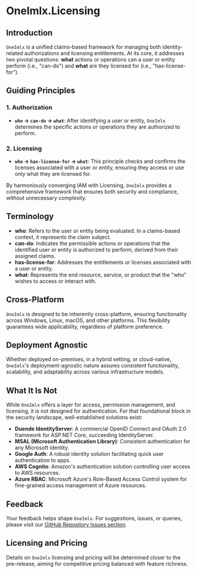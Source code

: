 # OneImlx.Licensing

## Introduction

`OneImlx` is a unified claims-based framework for managing both identity-related authorizations and licensing entitlements. At its core, it addresses two pivotal questions: **what** actions or operations can a user or entity perform (i.e., "can-do") and **what** are they licensed for (i.e., "has-license-for").

## Guiding Principles

### 1. Authorization
- **`who` -> `can-do` -> `what`**: After identifying a user or entity, `OneImlx` determines the specific actions or operations they are authorized to perform.

### 2. Licensing
- **`who` -> `has-license-for` -> `what`**: This principle checks and confirms the licenses associated with a user or entity, ensuring they access or use only what they are licensed for.

By harmoniously converging IAM with Licensing, `OneImlx` provides a comprehensive framework that ensures both security and compliance, without unnecessary complexity.

## Terminology
- **who**: Refers to the user or entity being evaluated. In a claims-based context, it represents the claim subject.
- **can-do**: Indicates the permissible actions or operations that the identified user or entity is authorized to perform, derived from their assigned claims.
- **has-license-for**: Addresses the entitlements or licenses associated with a user or entity.
- **what**: Represents the end resource, service, or product that the "who" wishes to access or interact with.

## Cross-Platform 
`OneImlx` is designed to be inherently cross-platform, ensuring functionality across Windows, Linux, macOS, and other platforms. This flexibility guarantees wide applicability, regardless of platform preference.

## Deployment Agnostic
Whether deployed on-premises, in a hybrid setting, or cloud-native, `OneImlx`'s deployment-agnostic nature assures consistent functionality, scalability, and adaptability across various infrastructure models.

## What It Is Not
While `OneImlx` offers a layer for access, permission management, and licensing, it is not designed for authentication. For that foundational block in the security landscape, well-established solutions exist:
- **Duende IdentityServer**: A commercial OpenID Connect and OAuth 2.0 framework for ASP.NET Core, succeeding IdentityServer.
- **MSAL (Microsoft Authentication Library)**: Consistent authentication for any Microsoft identity.
- **Google Auth**: A robust identity solution facilitating quick user authentication to apps.
- **AWS Cognito**: Amazon's authentication solution controlling user access to AWS resources.
- **Azure RBAC**: Microsoft Azure's Role-Based Access Control system for fine-grained access management of Azure resources.

## Feedback
Your feedback helps shape `OneImlx`. For suggestions, issues, or queries, please visit our [GitHub Repository Issues section](https://github.com/PerpetualIntelligence/OneImlx/issues).

## Licensing and Pricing
Details on `OneImlx` licensing and pricing will be determined closer to the pre-release, aiming for competitive pricing balanced with feature richness.
